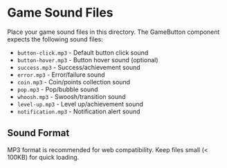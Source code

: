 # Game Sound Files

Place your game sound files in this directory. The GameButton component expects the following sound files:

- `button-click.mp3` - Default button click sound
- `button-hover.mp3` - Button hover sound (optional)
- `success.mp3` - Success/achievement sound
- `error.mp3` - Error/failure sound
- `coin.mp3` - Coin/points collection sound
- `pop.mp3` - Pop/bubble sound
- `whoosh.mp3` - Swoosh/transition sound
- `level-up.mp3` - Level up/achievement sound
- `notification.mp3` - Notification alert sound

## Sound Format

MP3 format is recommended for web compatibility. Keep files small (< 100KB) for quick loading.